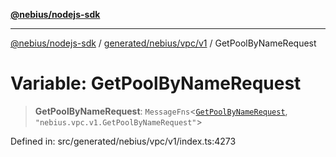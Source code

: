 [**@nebius/nodejs-sdk**](../../../../../README.md)

***

[@nebius/nodejs-sdk](../../../../../README.md) / [generated/nebius/vpc/v1](../README.md) / GetPoolByNameRequest

# Variable: GetPoolByNameRequest

> **GetPoolByNameRequest**: `MessageFns`\<[`GetPoolByNameRequest`](../interfaces/GetPoolByNameRequest.md), `"nebius.vpc.v1.GetPoolByNameRequest"`\>

Defined in: src/generated/nebius/vpc/v1/index.ts:4273
